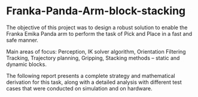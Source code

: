 # Franka-Panda-Arm-block-stacking

The objective of this project was to design a robust solution to enable the Franka Emika Panda arm to perform the task of Pick and Place in a fast and safe manner.

Main areas of focus: Perception, IK solver algorithm, Orientation Filtering Tracking, Trajectory planning, Gripping, Stacking methods – static and dynamic blocks.

The following report presents a complete strategy and mathematical derivation for this task, along with a detailed analysis with different test cases that were conducted on simulation and on hardware.


